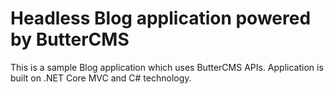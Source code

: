 ﻿# Headless Blog application powered by ButterCMS

This is a sample Blog application which uses ButterCMS APIs. Application is built on .NET Core MVC and C# technology.
